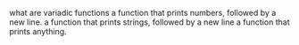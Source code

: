 what are variadic functions
a function that prints numbers, followed by a new line.
a function that prints strings, followed by a new line
a function that prints anything.
